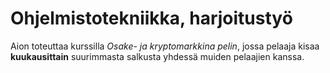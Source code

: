 # Ohjelmistotekniikka, harjoitustyö

Aion toteuttaa kurssilla *Osake- ja kryptomarkkina pelin*, jossa pelaaja kisaa **kuukausittain** suurimmasta salkusta yhdessä muiden pelaajien kanssa.
